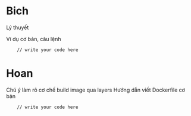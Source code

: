 # Bich

Lý thuyết

Ví dụ cơ bản, câu lệnh

        // write your code here


# Hoan

Chú ý làm rõ cơ chế build image qua layers
Hướng dẫn viết Dockerfile cơ bản

        // write your code here

